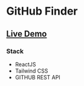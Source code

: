 # GitHub Finder

## [Live Demo](https://github-finder-coral-one.vercel.app/)

### Stack
- ReactJS
- Tailwind CSS
- GITHUB REST API
